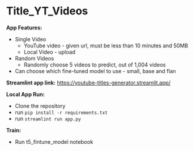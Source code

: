 # Title_YT_Videos

**App Features:**
- Single Video
  * YouTube video - given url, must be less than 10 minutes and 50MB
  * Local Video - upload
- Random Videos
  * Randomly choose 5 videos to predict, out of 1,004 videos
- Can choose which fine-tuned model to use - small, base and flan
 
**Streamlint app link:** https://youtube-titles-generator.streamlit.app/

**Local App Run:**
- Clone the repository
- run `pip install -r requirements.txt`
- run `streamlint run app.py`

**Train:**
- Run t5_fintune_model notebook
